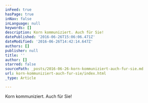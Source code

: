 ```yaml
---
inFeed: true
hasPage: true
inNav: false
inLanguage: null
keywords: []
description: Korn kommuniziert. Auch für Sie!
datePublished: '2016-06-26T15:06:06.471Z'
dateModified: '2016-06-26T14:42:14.647Z'
authors: []
publisher: null
title: ''
author: []
starred: false
sourcePath: _posts/2016-06-26-korn-kommuniziert-auch-fur-sie.md
url: korn-kommuniziert-auch-fur-sie/index.html
_type: Article

---
```

Korn kommuniziert. Auch für Sie!